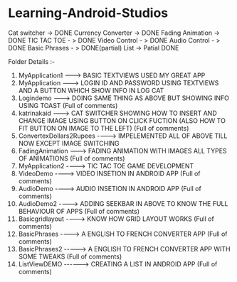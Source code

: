 # Learning-Android-Studios
Cat switcher -> DONE
Currency Converter -> DONE
Fading Animation -> DONE
TIC TAC TOE - > DONE
Video Control - > DONE
Audio Control - > DONE
Basic Phrases - > DONE(partial)
List -> Patial DONE

Folder Details :-
1. MyApplication1 ---> BASIC TEXTVIEWS USED MY GREAT APP
2. MyApplication  ---> LOGIN ID AND PASSWORD USING TEXTVIEWS AND A BUTTON WHICH SHOW INFO IN LOG CAT
3. Logindemo      ---> DOING SAME THING AS ABOVE BUT SHOWING INFO USING TOAST  (Full of comments)
4. katrinakaid    ---> CAT SWITCHER SHOWING HOW TO INSERT AND CHANGE IMAGE USING BUTTON ON CLICK FUCTION (ALSO HOW TO FIT BUTTON ON IMAGE TO THE LEFT)  (Full of comments)
5. ConvertexDollars2Rupees  ----> IMPELEMENTED ALL OF ABOVE TILL NOW EXCEPT IMAGE SWITCHING
6. FadingAnimation ---> FADING ANIMATION WITH IMAGES ALL TYPES OF ANIMATIONS (Full of comments)
7. MyApplication2 ----> TIC TAC TOE GAME DEVELOPMENT
8. VideoDemo ----> VIDEO INSETION IN ANDROID APP (Full of comments)
9. AudioDemo ----> AUDIO INSETION IN ANDROID APP (Full of comments)
10. AudioDemo2 ----> ADDING SEEKBAR IN ABOVE TO KNOW THE FULL BEHAVIOUR OF APPS (Full of comments)
11. Basicgridlayout ----> KNOW HOW GRID LAYOUT WORKS (Full of comments)
12. BasicPhrases ----> A ENGLISH TO FRENCH CONVERTER APP  (Full of comments)
13. BasicPhrases2 -----> A ENGLISH TO FRENCH CONVERTER APP WITH SOME TWEAKS  (Full of comments)
14. ListViewDEMO  ------> CREATING A LIST IN ANDROID APP  (Full of comments)
